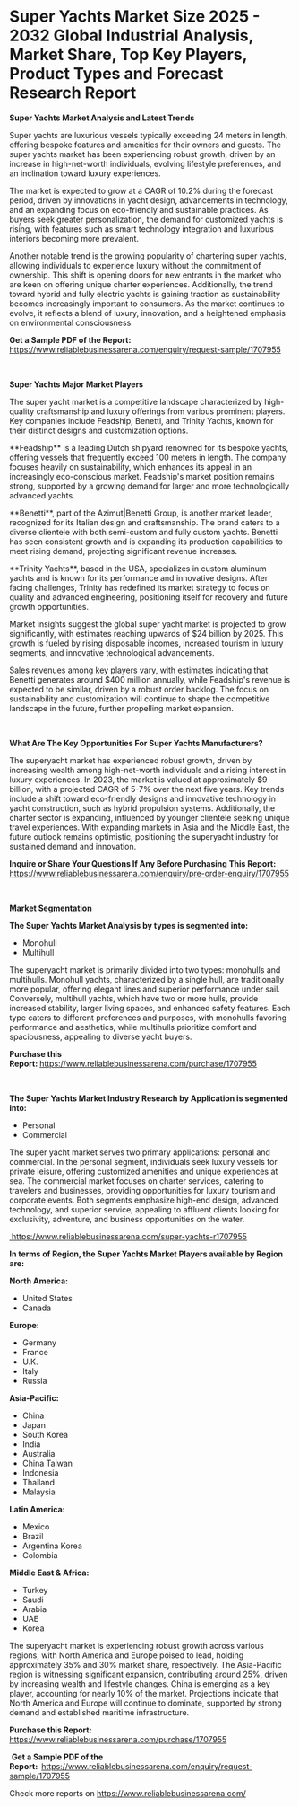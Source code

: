 <p><h1>Super Yachts Market Size 2025 - 2032 Global Industrial Analysis, Market Share, Top Key Players, Product Types and Forecast Research Report</h1></p><p><strong>Super Yachts Market Analysis and Latest Trends</strong></p>
<p><p>Super yachts are luxurious vessels typically exceeding 24 meters in length, offering bespoke features and amenities for their owners and guests. The super yachts market has been experiencing robust growth, driven by an increase in high-net-worth individuals, evolving lifestyle preferences, and an inclination toward luxury experiences.</p><p>The market is expected to grow at a CAGR of 10.2% during the forecast period, driven by innovations in yacht design, advancements in technology, and an expanding focus on eco-friendly and sustainable practices. As buyers seek greater personalization, the demand for customized yachts is rising, with features such as smart technology integration and luxurious interiors becoming more prevalent.</p><p>Another notable trend is the growing popularity of chartering super yachts, allowing individuals to experience luxury without the commitment of ownership. This shift is opening doors for new entrants in the market who are keen on offering unique charter experiences. Additionally, the trend toward hybrid and fully electric yachts is gaining traction as sustainability becomes increasingly important to consumers. As the market continues to evolve, it reflects a blend of luxury, innovation, and a heightened emphasis on environmental consciousness.</p></p>
<p><strong>Get a Sample PDF of the Report:&nbsp;</strong> <a href="https://www.reliablebusinessarena.com/enquiry/request-sample/1707955?utm_campaign=2958&utm_medium=2&utm_source=Github&utm_content=ia&utm_term=30032025&utm_id=super-yachts">https://www.reliablebusinessarena.com/enquiry/request-sample/1707955</a></p>
<p>&nbsp;</p>
<p><strong>Super Yachts Major Market Players</strong></p>
<p><p>The super yacht market is a competitive landscape characterized by high-quality craftsmanship and luxury offerings from various prominent players. Key companies include Feadship, Benetti, and Trinity Yachts, known for their distinct designs and customization options.</p><p>**Feadship** is a leading Dutch shipyard renowned for its bespoke yachts, offering vessels that frequently exceed 100 meters in length. The company focuses heavily on sustainability, which enhances its appeal in an increasingly eco-conscious market. Feadship's market position remains strong, supported by a growing demand for larger and more technologically advanced yachts.</p><p>**Benetti**, part of the Azimut|Benetti Group, is another market leader, recognized for its Italian design and craftsmanship. The brand caters to a diverse clientele with both semi-custom and fully custom yachts. Benetti has seen consistent growth and is expanding its production capabilities to meet rising demand, projecting significant revenue increases.</p><p>**Trinity Yachts**, based in the USA, specializes in custom aluminum yachts and is known for its performance and innovative designs. After facing challenges, Trinity has redefined its market strategy to focus on quality and advanced engineering, positioning itself for recovery and future growth opportunities.</p><p>Market insights suggest the global super yacht market is projected to grow significantly, with estimates reaching upwards of $24 billion by 2025. This growth is fueled by rising disposable incomes, increased tourism in luxury segments, and innovative technological advancements.</p><p>Sales revenues among key players vary, with estimates indicating that Benetti generates around $400 million annually, while Feadship's revenue is expected to be similar, driven by a robust order backlog. The focus on sustainability and customization will continue to shape the competitive landscape in the future, further propelling market expansion.</p></p>
<p>&nbsp;</p>
<p><strong>What Are The Key Opportunities For Super Yachts Manufacturers?</strong></p>
<p><p>The superyacht market has experienced robust growth, driven by increasing wealth among high-net-worth individuals and a rising interest in luxury experiences. In 2023, the market is valued at approximately $9 billion, with a projected CAGR of 5-7% over the next five years. Key trends include a shift toward eco-friendly designs and innovative technology in yacht construction, such as hybrid propulsion systems. Additionally, the charter sector is expanding, influenced by younger clientele seeking unique travel experiences. With expanding markets in Asia and the Middle East, the future outlook remains optimistic, positioning the superyacht industry for sustained demand and innovation.</p></p>
<p><strong>Inquire or Share Your Questions If Any Before Purchasing This Report:</strong> <a href="https://www.reliablebusinessarena.com/enquiry/pre-order-enquiry/1707955?utm_campaign=2958&utm_medium=2&utm_source=Github&utm_content=ia&utm_term=30032025&utm_id=super-yachts">https://www.reliablebusinessarena.com/enquiry/pre-order-enquiry/1707955</a></p>
<p>&nbsp;</p>
<p><strong>Market Segmentation</strong></p>
<p><strong>The Super Yachts Market Analysis by types is segmented into:</strong></p>
<p><ul><li>Monohull</li><li>Multihull</li></ul></p>
<p><p>The superyacht market is primarily divided into two types: monohulls and multihulls. Monohull yachts, characterized by a single hull, are traditionally more popular, offering elegant lines and superior performance under sail. Conversely, multihull yachts, which have two or more hulls, provide increased stability, larger living spaces, and enhanced safety features. Each type caters to different preferences and purposes, with monohulls favoring performance and aesthetics, while multihulls prioritize comfort and spaciousness, appealing to diverse yacht buyers.</p></p>
<p><strong>Purchase this Report:&nbsp;</strong><a href="https://www.reliablebusinessarena.com/purchase/1707955?utm_campaign=2958&utm_medium=2&utm_source=Github&utm_content=ia&utm_term=30032025&utm_id=super-yachts">https://www.reliablebusinessarena.com/purchase/1707955</a></p>
<p>&nbsp;</p>
<p><strong>The Super Yachts Market Industry Research by Application is segmented into:</strong></p>
<p><ul><li>Personal</li><li>Commercial</li></ul></p>
<p><p>The super yacht market serves two primary applications: personal and commercial. In the personal segment, individuals seek luxury vessels for private leisure, offering customized amenities and unique experiences at sea. The commercial market focuses on charter services, catering to travelers and businesses, providing opportunities for luxury tourism and corporate events. Both segments emphasize high-end design, advanced technology, and superior service, appealing to affluent clients looking for exclusivity, adventure, and business opportunities on the water.</p></p>
<p><a href="https://www.reliablebusinessarena.com/super-yachts-r1707955?utm_campaign=2958&utm_medium=2&utm_source=Github&utm_content=ia&utm_term=30032025&utm_id=super-yachts">&nbsp;https://www.reliablebusinessarena.com/super-yachts-r1707955</a></p>
<p><strong>In terms of Region, the Super Yachts Market Players available by Region are:</strong></p>
<p>
    <p> <strong> North America: </strong>
        <ul>
            <li>United States</li>
            <li>Canada</li>
        </ul>
        </p> 
    <p> <strong> Europe: </strong>
        <ul>
            <li>Germany</li>
            <li>France</li>
            <li>U.K.</li>
            <li>Italy</li>
            <li>Russia</li>
        </ul>
        </p> 
    <p> <strong> Asia-Pacific: </strong>
        <ul>
            <li>China</li>
            <li>Japan</li>
            <li>South Korea</li>
            <li>India</li>
            <li>Australia</li>
            <li>China Taiwan</li>
            <li>Indonesia</li>
            <li>Thailand</li>
            <li>Malaysia</li>
        </ul>
        </p> 
    <p> <strong> Latin America: </strong>
        <ul>
            <li>Mexico</li>
            <li>Brazil</li>
            <li>Argentina Korea</li>
            <li>Colombia</li>
        </ul>
        </p> 
    <p> <strong> Middle East & Africa: </strong>
        <ul>
            <li>Turkey</li>
            <li>Saudi</li>
            <li>Arabia</li>
            <li>UAE</li>
            <li>Korea</li>
        </ul>
    </p>
    </p>
<p><p>The superyacht market is experiencing robust growth across various regions, with North America and Europe poised to lead, holding approximately 35% and 30% market share, respectively. The Asia-Pacific region is witnessing significant expansion, contributing around 25%, driven by increasing wealth and lifestyle changes. China is emerging as a key player, accounting for nearly 10% of the market. Projections indicate that North America and Europe will continue to dominate, supported by strong demand and established maritime infrastructure.</p></p>
<p><strong>Purchase this Report: </strong><a href="https://www.reliablebusinessarena.com/purchase/1707955?utm_campaign=2958&utm_medium=2&utm_source=Github&utm_content=ia&utm_term=30032025&utm_id=super-yachts">https://www.reliablebusinessarena.com/purchase/1707955</a></p>
<p>&nbsp;<strong>Get a Sample PDF of the Report:&nbsp;&nbsp;</strong><a href="https://www.reliablebusinessarena.com/enquiry/request-sample/1707955?utm_campaign=2958&utm_medium=2&utm_source=Github&utm_content=ia&utm_term=30032025&utm_id=super-yachts">https://www.reliablebusinessarena.com/enquiry/request-sample/1707955</a></p>
<p><strong></strong></p>
<p>Check more reports on <a href="https://www.reliablebusinessarena.com/?utm_campaign=2958&utm_medium=2&utm_source=Github&utm_content=ia&utm_term=30032025&utm_id=super-yachts">https://www.reliablebusinessarena.com/</a></p>